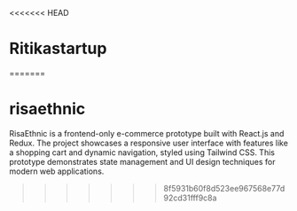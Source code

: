 <<<<<<< HEAD
# Ritikastartup
=======
# risaethnic
RisaEthnic is a frontend-only e-commerce prototype built with React.js and Redux. The project showcases a responsive user interface with features like a shopping cart and dynamic navigation, styled using Tailwind CSS. This prototype demonstrates state management and UI design techniques for modern web applications.
>>>>>>> 8f5931b60f8d523ee967568e77d92cd31fff9c8a
